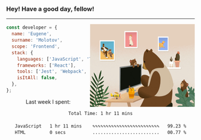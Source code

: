 ### Hey! Have a good day, fellow!
---
<img align='right' alt='GIF' vertical-align='center' src='./src/giphy.gif' width='280px' height='222px'/>

```javascript
const developer = {
  name: 'Eugene',
  surname: 'Molotov',
  scope: 'Frontend',
  stack: {
    languages: ['JavaScript', 'TypeScript'],
    frameworks: ['React'],
    tools: ['Jest', 'Webpack', 'Sass'],
    isItAll: false,
  },
};
```
<p align="center">
  Last week I spent:
</p>
<div align="center">
<!--START_SECTION:waka-->

```txt
Total Time: 1 hr 11 mins

JavaScript   1 hr 11 mins    ✎✎✎✎✎✎✎✎✎✎✎✎✎✎✎✎✎✎✎✎✎✎✎✎✎   99.23 %
HTML         0 secs          .........................   00.77 %
```

<!--END_SECTION:waka-->

